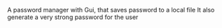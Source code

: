 A password manager with Gui, that saves password to a local file
It also generate a very strong password for the user

